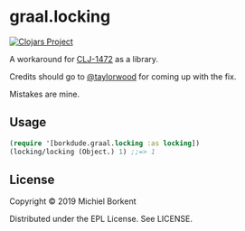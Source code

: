 # graal.locking

[![Clojars Project](https://img.shields.io/clojars/v/borkdude/graal.locking.svg)](https://clojars.org/borkdude/graal.locking)

A workaround for
[CLJ-1472](https://ask.clojure.org/index.php/740/locking-macro-fails-bytecode-verification-native-runtime)
as a library.

Credits should go to
[@taylorwood](https://github.com/taylorwood/clojurl/tree/locking-fix) for coming
up with the fix.

Mistakes are mine.

## Usage

``` clojure
(require '[borkdude.graal.locking :as locking])
(locking/locking (Object.) 1) ;;=> 1
```

## License

Copyright © 2019 Michiel Borkent

Distributed under the EPL License. See LICENSE.
